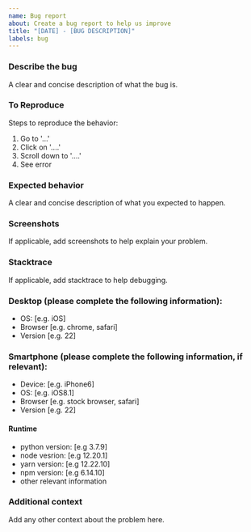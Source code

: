 ```yaml
---
name: Bug report
about: Create a bug report to help us improve
title: "[DATE] - [BUG DESCRIPTION]"
labels: bug
---
```


### Describe the bug
A clear and concise description of what the bug is.

### To Reproduce
Steps to reproduce the behavior:
1. Go to '...'
2. Click on '....'
3. Scroll down to '....'
4. See error

### Expected behavior
A clear and concise description of what you expected to happen.

### Screenshots
If applicable, add screenshots to help explain your problem.

### Stacktrace
If applicable, add stacktrace to help debugging.

### Desktop (please complete the following information):
 - OS: [e.g. iOS]
 - Browser [e.g. chrome, safari]
 - Version [e.g. 22]

### Smartphone (please complete the following information, if relevant):
 - Device: [e.g. iPhone6]
 - OS: [e.g. iOS8.1]
 - Browser [e.g. stock browser, safari]
 - Version [e.g. 22]

#### Runtime
 - python version: [e.g 3.7.9]
 - node vesrion: [e.g 12.20.1]
 - yarn version: [e.g 12.22.10]
 - npm version: [e.g 6.14.10]
 - other relevant information

### Additional context
Add any other context about the problem here.
